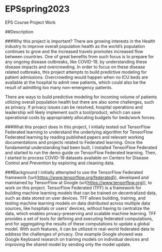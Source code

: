 # EPSspring2023
EPS Course Project Work

##Description

###Why this project is important?
There are growing interests in the Health industry to improve overall population health as the world’s population continues to grow and the increased travels promotes increased flow between countries.  One of great benefits from such focus is to prepare for any ongoing disease outbreaks, like COVID-19, by understanding these disease impacts and overcrowding. In order to focus on these disease related outbreaks, this project attempts to build predictive modeling for patient admissions. Overcrowding would happen when no ICU beds are available at the hospital to admit new patients, which could also be the result of admitting too many non-emergency patients.       

There are ways to build predictive modeling for incoming volume of patients utilizing overall population health but there are also some challenges, such as privacy. If privacy issues can be resolved, hospital operations and leadership will likely implement such a tool/product, which can save operational costs by appropriately allocating budgets for beds/work forces. 

###What this project does
In this project, I initially tested out TensorFlow Federated learning to understand the underlying algorithm for TensorFlow Federated learning by reading published papers and relevant working documentations and projects related to Federated learning. Once the fundamental understanding had been built, I installed TensorFlow Federated and started to run the demo guide on TensorFlow Federated learning. Then, I started to process COVID-19 datasets available on Centers for Disease Control and Prevention by exploring and cleaning data. 

###Background
I initially attempted to use the TensorFlow Federated framework (\url{https://www.tensorflow.org/federated}), developed and maintained by TensorFlow at Google (url{https://www.tensorflow.org}), to work on this project. TensorFlow Federated (TFF) is a framework for building machine learning models that can be trained on decentralized data, such as data stored on user devices. TFF allows building, training, and testing machine learning models on data distributed across multiple data sources, like hospitals or users’ devices, without having to centralize the data, which enables privacy-preserving and scalable machine learning. TFF provides a set of tools for defining and executing federated computations, and for aggregating the results of these computations to update a global model. With such features, it can be utilized in real-world federated data to address the challenges of privacy. One example Google showed was Google Keyboard research on training models on individual devices and improving the shared model by sending only the model update.

